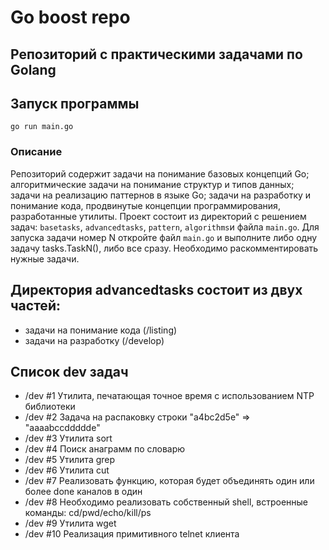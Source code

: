 # Go boost repo

## Репозиторий с практическими задачами по Golang

## Запуск программы
`go run main.go`

### Описание
Репозиторий содержит задачи на понимание базовых концепций Go;
алгоритмические задачи на понимание структур и типов данных;
задачи на реализацию паттернов в языке Go; задачи на разработку и понимание кода,
продвинутые концепции программирования, разработанные утилиты.
Проект состоит из директорий с решением задач: `basetasks`, `advancedtasks`, `pattern`, `algorithms`и файла `main.go`.
Для запуска задачи номер N откройте файл `main.go` и выполните либо одну задачу tasks.TaskN(), либо все сразу. Необходимо раскомментировать нужные задачи.

## Директория advancedtasks состоит из двух частей:

- задачи на понимание кода (/listing)
- задачи на разработку (/develop)

## Список dev задач
- /dev #1 Утилита, печатающая точное время с использованием NTP библиотеки
- /dev #2 Задача на распаковку строки "a4bc2d5e" => "aaaabccddddde"
- /dev #3 Утилита sort
- /dev #4 Поиск анаграмм по словарю
- /dev #5 Утилита grep
- /dev #6 Утилита cut
- /dev #7 Реализовать функцию, которая будет объединять один или более done каналов в один
- /dev #8 Необходимо реализовать собственный shell, встроенные команды: cd/pwd/echo/kill/ps
- /dev #9 Утилита wget
- /dev #10 Реализация примитивного telnet клиента